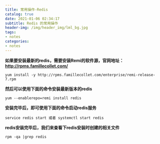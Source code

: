 ```yaml
---
title: 常用操作-Redis
catalog: true
date: 2021-01-06 02:34:17
subtitle: Redis 的常用操作
header-img: /img/header_img/lml_bg.jpg
tags:
- notes
categories:
- notes
---
```


**如果要安装最新的redis，需要安装Remi的软件源，官网地址：http://rpms.famillecollet.com/**
```
yum install -y http://rpms.famillecollet.com/enterprise/remi-release-7.rpm
```

**然后可以使用下面的命令安装最新版本的redis**
```
yum --enablerepo=remi install redis
```

**安装完毕后，即可使用下面的命令启动redis服务**
```
service redis start 或者 systemctl start redis
```

**redis安装完毕后，我们来查看下redis安装时创建的相关文件**
```
rpm -qa |grep redis
```